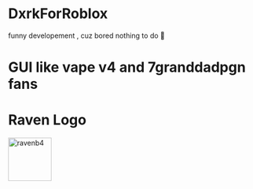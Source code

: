 # DxrkForRoblox
funny developement , cuz bored nothing to do 👻



# GUI like vape v4 and 7granddadpgn fans 

# Raven Logo
<img width="88" alt="ravenb4" src="https://github.com/LynoForWindows/DxrkForRoblox/assets/142291970/859d2d61-c6e3-4280-8667-01adfea0fb08">

